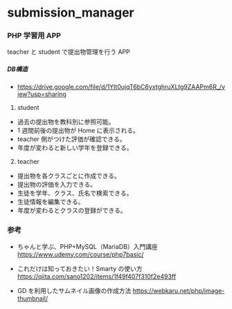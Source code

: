 # submission_manager

### PHP 学習用 APP

teacher と student で提出物管理を行う APP

##### DB構造
- https://drive.google.com/file/d/1Ylt0ujqT6bC6yxtghruXLtg9ZAAPm6R_/view?usp=sharing

1. student

- 過去の提出物を教科別に参照可能。
- 1 週間前後の提出物が Home に表示される。
- teacher 側がつけた評価が確認できる。
- 年度が変わると新しい学年を登録できる。

2. teacher

- 提出物を各クラスごとに作成できる。
- 提出物の評価を入力できる。
- 生徒を学年、クラス、氏名で検索できる。
- 生徒情報を編集できる。
- 年度が変わるとクラスの登録ができる。

### 参考
- ちゃんと学ぶ、PHP+MySQL（MariaDB）入門講座
  https://www.udemy.com/course/php7basic/

- これだけは知っておきたい！Smarty の使い方
  https://qiita.com/sano1202/items/1f49f407f310f2e493ff

- GD を利用したサムネイル画像の作成方法
  https://webkaru.net/php/image-thumbnail/